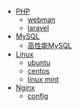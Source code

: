 <!-- _navbar.md -->

* [PHP]()
  * [webman]()
  * [laravel]()
* [MySQL]()
  * [高性能MySQL]()
* [Linux]()
  * [ubuntu]()
  * [centos]()
  * [linux mint]()
* [Nginx]()
  * [config]() 